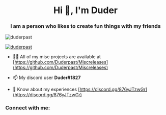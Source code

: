 <h1 align="center">Hi 👋, I'm Duder</h1>
<h3 align="center">I am a person who likes to create fun things with my friends</h3>

<p align="left"> <img src="https://komarev.com/ghpvc/?username=duderpast&label=Profile%20views&color=0e75b6&style=flat" alt="duderpast" /> </p>

<p align="left"> <a href="https://github.com/ryo-ma/github-profile-trophy"><img src="https://github-profile-trophy.vercel.app/?username=duderpast" alt="duderpast" /></a> </p>

- 👨‍💻 All of my misc projects are available at [https://github.com/Duderpast/Miscreleases](https://github.com/Duderpast/Miscreleases)

- 📫 My discord user **Duder#1827**

- 📄 Know about my experiences [https://discord.gg/876yJTzwGr](https://discord.gg/876yJTzwGr)

<h3 align="left">Connect with me:</h3>
<p align="left">
</p>
